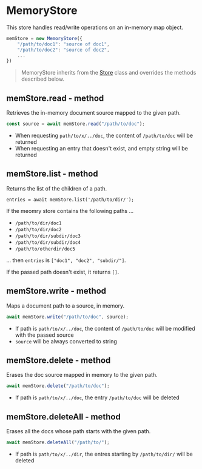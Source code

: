 MemoryStore
============================================================================
This store handles read/write operations on an in-memory map object.
```js
memStore = new MemoryStore({
    "/path/to/doc1": "source of doc1",
    "/path/to/doc2": "source of doc2",
    ...
})
```

> MemoryStore inherits from the [Store](./store.md) class and overrides the 
> methods described below.
  
memStore.read - method
------------------------------------------------------------------------
Retrieves the in-memory document source mapped to the given path.
```js
const source = await memStore.read("/path/to/doc");
```

- When requesting `path/to/x/../doc`, the content of `/path/to/doc` will
  be returned
- When requesting an entry that doesn't exist, and empty string will be
  returned
  
memStore.list - method
------------------------------------------------------------------------
Returns the list of the children of a path.
```
entries = await memStore.list('/path/to/dir/');
```

If the meomry store contains the following paths ...

- `/path/to/dir/doc1`
- `/path/to/dir/doc2`
- `/path/to/dir/subdir/doc3`
- `/path/to/dir/subdir/doc4`
- `/path/to/otherdir/doc5`

... then `entries` is `["doc1", "doc2", "subdir/"]`.

If the passed path doesn't exist, it returns `[]`.
  
memStore.write - method
------------------------------------------------------------------------
Maps a document path to a source, in memory.

```js
await memStore.write("/path/to/doc", source);
```

- If path is `path/to/x/../doc`, the content of `/path/to/doc` will
  be modified with the passed source
- `source` will be always converted to string
  
memStore.delete - method
------------------------------------------------------------------------
Erases the doc source mapped in memory to the given path.

```js
await memStore.delete("/path/to/doc");
```

- If path is `path/to/x/../doc`, the entry `/path/to/doc` will be deleted
  
memStore.deleteAll - method
------------------------------------------------------------------------
Erases all the docs whose path starts with the given path.

```js
await memStore.deleteAll("/path/to/");
```

- If path is `path/to/x/../dir`, the entres starting by `/path/to/dir/` 
  will be deleted
  

